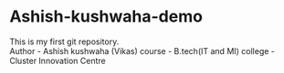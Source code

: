 # Ashish-kushwaha-demo
This is my first git repository.
<br>
Author - Ashish kushwaha (Vikas)
course - B.tech(IT and MI)
college - Cluster Innovation Centre 